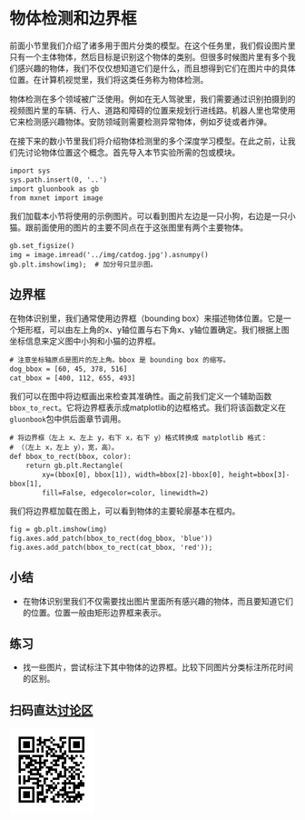 # 物体检测和边界框

前面小节里我们介绍了诸多用于图片分类的模型。在这个任务里，我们假设图片里只有一个主体物体，然后目标是识别这个物体的类别。但很多时候图片里有多个我们感兴趣的物体，我们不仅仅想知道它们是什么，而且想得到它们在图片中的具体位置。在计算机视觉里，我们将这类任务称为物体检测。

物体检测在多个领域被广泛使用。例如在无人驾驶里，我们需要通过识别拍摄到的视频图片里的车辆、行人、道路和障碍的位置来规划行进线路。机器人里也常使用它来检测感兴趣物体。安防领域则需要检测异常物体，例如歹徒或者炸弹。

在接下来的数小节里我们将介绍物体检测里的多个深度学习模型。在此之前，让我们先讨论物体位置这个概念。首先导入本节实验所需的包或模块。

```{.python .input  n=1}
import sys
sys.path.insert(0, '..')
import gluonbook as gb
from mxnet import image
```

我们加载本小节将使用的示例图片。可以看到图片左边是一只小狗，右边是一只小猫。跟前面使用的图片的主要不同点在于这张图里有两个主要物体。

```{.python .input}
gb.set_figsize()
img = image.imread('../img/catdog.jpg').asnumpy()
gb.plt.imshow(img);  # 加分号只显示图。
```

## 边界框

在物体识别里，我们通常使用边界框（bounding box）来描述物体位置。它是一个矩形框，可以由左上角的x、y轴位置与右下角x、y轴位置确定。我们根据上图坐标信息来定义图中小狗和小猫的边界框。

```{.python .input  n=2}
# 注意坐标轴原点是图片的左上角。bbox 是 bounding box 的缩写。
dog_bbox = [60, 45, 378, 516]
cat_bbox = [400, 112, 655, 493]
```

我们可以在图中将边框画出来检查其准确性。画之前我们定义一个辅助函数`bbox_to_rect`。它将边界框表示成matplotlib的边框格式。我们将该函数定义在`gluonbook`包中供后面章节调用。

```{.python .input  n=3}
# 将边界框（左上 x、左上 y，右下 x，右下 y）格式转换成 matplotlib 格式：
# （（左上 x，左上 y），宽，高）。
def bbox_to_rect(bbox, color):
    return gb.plt.Rectangle(
        xy=(bbox[0], bbox[1]), width=bbox[2]-bbox[0], height=bbox[3]-bbox[1],
        fill=False, edgecolor=color, linewidth=2)
```

我们将边界框加载在图上，可以看到物体的主要轮廓基本在框内。

```{.python .input}
fig = gb.plt.imshow(img)
fig.axes.add_patch(bbox_to_rect(dog_bbox, 'blue'))
fig.axes.add_patch(bbox_to_rect(cat_bbox, 'red'));
```

## 小结

* 在物体识别里我们不仅需要找出图片里面所有感兴趣的物体，而且要知道它们的位置。位置一般由矩形边界框来表示。

## 练习

* 找一些图片，尝试标注下其中物体的边界框。比较下同图片分类标注所花时间的区别。

## 扫码直达[讨论区](https://discuss.gluon.ai/t/topic/7023)

![](../img/qr_bounding-box.svg)
